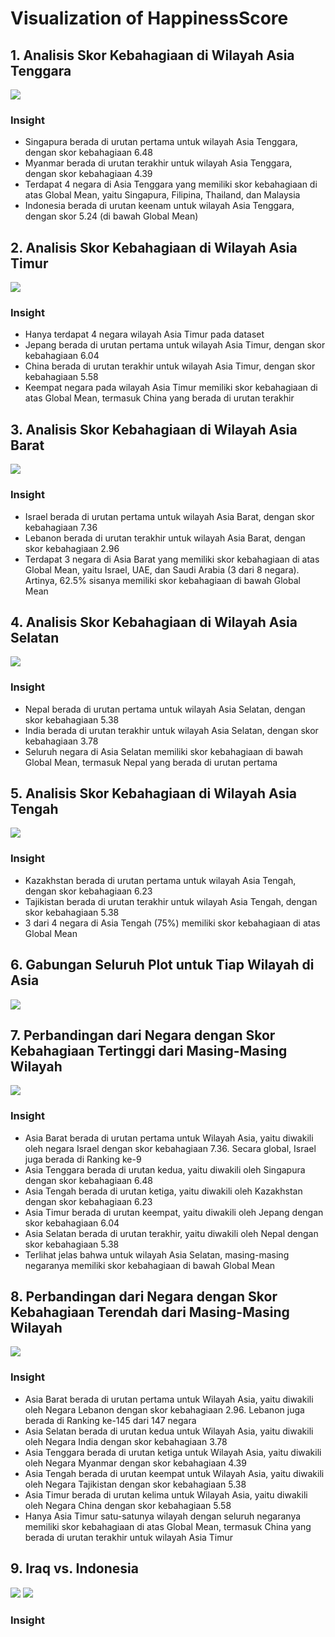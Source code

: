 # Visualization of HappinessScore

## 1. Analisis Skor Kebahagiaan di Wilayah Asia Tenggara
<img src = 'https://github.com/anggapradanaa/Visualization_of_Happiness_Score/blob/main/asean_score.png'>

### Insight
- Singapura berada di urutan pertama untuk wilayah Asia Tenggara, dengan skor kebahagiaan 6.48
- Myanmar berada di urutan terakhir untuk wilayah Asia Tenggara, dengan skor kebahagiaan 4.39
- Terdapat 4 negara di Asia Tenggara yang memiliki skor kebahagiaan di atas Global Mean, yaitu Singapura, Filipina, Thailand, dan Malaysia
- Indonesia berada di urutan keenam untuk wilayah Asia Tenggara, dengan skor 5.24 (di bawah Global Mean)

## 2. Analisis Skor Kebahagiaan di Wilayah Asia Timur
<img src = 'https://github.com/anggapradanaa/Visualization_of_Happiness_Score/blob/main/east_asia_score.png'>

### Insight
- Hanya terdapat 4 negara wilayah Asia Timur pada dataset
- Jepang berada di urutan pertama untuk wilayah Asia Timur, dengan skor kebahagiaan 6.04
- China berada di urutan terakhir untuk wilayah Asia Timur, dengan skor kebahagiaan 5.58
- Keempat negara pada wilayah Asia Timur memiliki skor kebahagiaan di atas Global Mean, termasuk China yang berada di urutan terakhir

## 3. Analisis Skor Kebahagiaan di Wilayah Asia Barat
<img src = 'https://github.com/anggapradanaa/Visualization_of_Happiness_Score/blob/main/west_asia_score.png'>

### Insight
- Israel berada di urutan pertama untuk wilayah Asia Barat, dengan skor kebahagiaan 7.36
- Lebanon berada di urutan terakhir untuk wilayah Asia Barat, dengan skor kebahagiaan 2.96
- Terdapat 3 negara di Asia Barat yang memiliki skor kebahagiaan di atas Global Mean, yaitu Israel, UAE, dan Saudi Arabia (3 dari 8 negara). Artinya, 62.5% sisanya memiliki skor kebahagiaan di bawah Global Mean

## 4. Analisis Skor Kebahagiaan di Wilayah Asia Selatan
<img src = 'https://github.com/anggapradanaa/Visualization_of_Happiness_Score/blob/main/south_asia_score.png'>

### Insight
- Nepal berada di urutan pertama untuk wilayah Asia Selatan, dengan skor kebahagiaan 5.38
- India berada di urutan terakhir untuk wilayah Asia Selatan, dengan skor kebahagiaan 3.78
- Seluruh negara di Asia Selatan memiliki skor kebahagiaan di bawah Global Mean, termasuk Nepal yang berada di urutan pertama

## 5. Analisis Skor Kebahagiaan di Wilayah Asia Tengah
<img src = 'https://github.com/anggapradanaa/Visualization_of_Happiness_Score/blob/main/central_asia_score.png'>

### Insight
- Kazakhstan berada di urutan pertama untuk wilayah Asia Tengah, dengan skor kebahagiaan 6.23
- Tajikistan berada di urutan terakhir untuk wilayah Asia Tengah, dengan skor kebahagiaan 5.38
- 3 dari 4 negara di Asia Tengah (75%) memiliki skor kebahagiaan di atas Global Mean

## 6. Gabungan Seluruh Plot untuk Tiap Wilayah di Asia
<img src = 'https://github.com/anggapradanaa/Visualization_of_Happiness_Score/blob/main/asia_score.png'>

## 7. Perbandingan dari Negara dengan Skor Kebahagiaan Tertinggi dari Masing-Masing Wilayah
<img src = 'https://github.com/anggapradanaa/Visualization_of_Happiness_Score/blob/main/top_asia_score.png'>

### Insight
- Asia Barat berada di urutan pertama untuk Wilayah Asia, yaitu diwakili oleh negara Israel dengan skor kebahagiaan 7.36. Secara global, Israel juga berada di Ranking ke-9
- Asia Tenggara berada di urutan kedua, yaitu diwakili oleh Singapura dengan skor kebahagiaan 6.48
- Asia Tengah berada di urutan ketiga, yaitu diwakili oleh Kazakhstan dengan skor kebahagiaan 6.23
- Asia Timur berada di urutan keempat, yaitu diwakili oleh Jepang dengan skor kebahagiaan 6.04
- Asia Selatan berada di urutan terakhir, yaitu diwakili oleh Nepal dengan skor kebahagiaan 5.38
- Terlihat jelas bahwa untuk wilayah Asia Selatan, masing-masing negaranya memiliki skor kebahagiaan di bawah Global Mean

## 8. Perbandingan dari Negara dengan Skor Kebahagiaan Terendah dari Masing-Masing Wilayah
<img src = 'https://github.com/anggapradanaa/Visualization_of_Happiness_Score/blob/main/bottom%20asia.png'>

### Insight
- Asia Barat berada di urutan pertama untuk Wilayah Asia, yaitu diwakili oleh Negara Lebanon dengan skor kebahagiaan 2.96. Lebanon juga berada di Ranking ke-145 dari 147 negara
- Asia Selatan berada di urutan kedua untuk Wilayah Asia, yaitu diwakili oleh Negara India dengan skor kebahagiaan 3.78
- Asia Tenggara berada di urutan ketiga untuk Wilayah Asia, yaitu diwakili oleh Negara Myanmar dengan skor kebahagiaan 4.39
- Asia Tengah berada di urutan keempat untuk Wilayah Asia, yaitu diwakili oleh Negara Tajikistan dengan skor kebahagiaan 5.38
- Asia Timur berada di urutan kelima untuk Wilayah Asia, yaitu diwakili oleh Negara China dengan skor kebahagiaan 5.58
- Hanya Asia Timur satu-satunya wilayah dengan seluruh negaranya memiliki skor kebahagiaan di atas Global Mean, termasuk China yang berada di urutan terakhir untuk wilayah Asia Timur

## 9. Iraq vs. Indonesia
<img src = 'https://github.com/anggapradanaa/Visualization_of_Happiness_Score/blob/main/iraq%20vs%20indo_radar.png'>
<img src = 'https://github.com/anggapradanaa/Visualization_of_Happiness_Score/blob/main/iraq%20vs%20indo_stacked%20bar.png'>

### Insight
